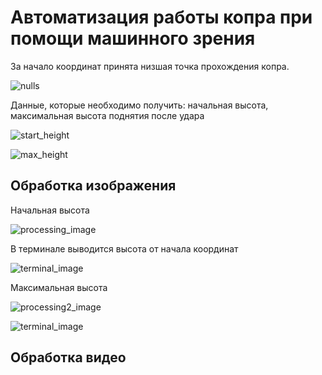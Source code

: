 # Автоматизация работы копра при помощи машинного зрения

За начало координат принята низшая точка прохождения копра.

![nulls](https://github.com/gitzense/koper/assets/114235388/9dc17757-961d-414e-923b-061353ae6edf)

Данные, которые необходимо получить: начальная высота, максимальная высота поднятия после удара

![start_height](https://github.com/gitzense/koper/assets/114235388/6db95678-2c1e-4fae-b83e-152e48c2bce2) 

![max_height](https://github.com/gitzense/koper/assets/114235388/24026a61-16a6-4f58-aaf5-c552b0bce04d)

## Обработка изображения

Начальная высота

![processing_image](https://github.com/gitzense/koper/assets/114235388/d5244162-45be-402b-bf5c-79bd39056400)

В терминале выводится высота от начала координат

![terminal_image](https://github.com/gitzense/koper/assets/114235388/eec33bab-dbb2-4100-a7dc-4edba590499d)

Максимальная высота

![processing2_image](https://github.com/gitzense/koper/assets/114235388/a7036d82-3efe-4b96-ab0f-1f026ee6aa30)

![terminal_image](https://github.com/gitzense/koper/assets/114235388/be2792f7-44c1-44f3-8284-3a30f06d97fd)

## Обработка видео


